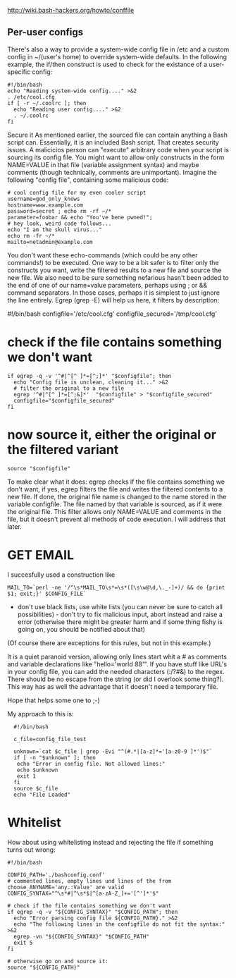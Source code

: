 http://wiki.bash-hackers.org/howto/conffile


## Per-user configs 

There's also a way to provide a system-wide config file in /etc and a custom config in ~/(user's home) to override system-wide defaults. In the following example, the if/then construct is used to check for the existance of a user-specific config:

    #!/bin/bash
    echo "Reading system-wide config...." >&2
    . /etc/cool.cfg
    if [ -r ~/.coolrc ]; then
      echo "Reading user config...." >&2
      . ~/.coolrc
    fi
    
    
Secure it
As mentioned earlier, the sourced file can contain anything a Bash script can. Essentially, it is an included Bash script. That creates security issues. A malicicios person can "execute" arbitrary code when your script is sourcing its config file. You might want to allow only constructs in the form NAME=VALUE in that file (variable assignment syntax) and maybe comments (though technically, comments are unimportant). Imagine the following "config file", containing some malicious code:

    # cool config file for my even cooler script
    username=god_only_knows
    hostname=www.example.com
    password=secret ; echo rm -rf ~/*
    parameter=foobar && echo "You've bene pwned!";
    # hey look, weird code follows...
    echo "I am the skull virus..."
    echo rm -fr ~/*
    mailto=netadmin@example.com
    
You don't want these echo-commands (which could be any other commands!) to be executed. One way to be a bit safer is to filter only the constructs you want, write the filtered results to a new file and source the new file. We also need to be sure something nefarious hasn't been added to the end of one of our name=value parameters, perhaps using ; or && command separators. In those cases, perhaps it is simplest to just ignore the line entirely. Egrep (grep -E) will help us here, it filters by description:

#!/bin/bash
    configfile='/etc/cool.cfg'
    configfile_secured='/tmp/cool.cfg'

# check if the file contains something we don't want
    if egrep -q -v '^#|^[^ ]*=[^;]*' "$configfile"; then
      echo "Config file is unclean, cleaning it..." >&2
      # filter the original to a new file
      egrep '^#|^[^ ]*=[^;&]*'  "$configfile" > "$configfile_secured"
      configfile="$configfile_secured"
    fi

# now source it, either the original or the filtered variant
    source "$configfile"
    
To make clear what it does: egrep checks if the file contains something we don't want, if yes, egrep filters the file and writes the filtered contents to a new file. If done, the original file name is changed to the name stored in the variable configfile. The file named by that variable is sourced, as if it were the original file.
This filter allows only NAME=VALUE and comments in the file, but it doesn't prevent all methods of code execution. I will address that later.


# GET EMAIL
I succesfully used a construction like

    MAIL_TO=`perl -ne '/^\s*MAIL_TO\s*=\s*([\s\w@\d,\._-]+)/ && do {print $1; exit;}' $CONFIG_FILE`
      
      
- don't use black lists, use white lists (you can never be sure to catch all possibilities) - don't try to fix malicious input, abort instead and raise a error (otherwise there might be greater harm and if some thing fishy is going on, you should be notified about that)

(Of course there are exceptions for this rules, but not in this example.)

It is a quiet paranoid version, allowing only lines start whit a # as comments and variable declarations like "hello='world 88'". If you have stuff like URL's in your config file, you can add the needed characters (:/?#&) to the regex. There should be no escape from the string (or did I overlook some thing?). This way has as well the advantage that it doesn't need a temporary file.

Hope that helps some one to ;-)

My approach to this is:      
      
      #!/bin/bash
      
      c_file=config_file_test
      
      unknown=`cat $c_file | grep -Evi "^(#.*|[a-z]*='[a-z0-9 ]*')$"`
      if [ -n "$unknown" ]; then
       echo "Error in config file. Not allowed lines:"
       echo $unknown
       exit 1
      fi
      source $c_file
      echo "File Loaded"
      
# Whitelist      
How about using whitelisting instead and rejecting the file if something turns out wrong:

    #!/bin/bash
    
    CONFIG_PATH='./bashconfig.conf'
    # commented lines, empty lines und lines of the from choose_ANYNAME='any.:Value' are valid
    CONFIG_SYNTAX="^\s*#|^\s*$|^[a-zA-Z_]+='[^']*'$"
    
    # check if the file contains something we don't want
    if egrep -q -v "${CONFIG_SYNTAX}" "$CONFIG_PATH"; then
      echo "Error parsing config file ${CONFIG_PATH}." >&2
      echo "The following lines in the configfile do not fit the syntax:" >&2
      egrep -vn "${CONFIG_SYNTAX}" "$CONFIG_PATH"
      exit 5
    fi
    
    # otherwise go on and source it:
    source "${CONFIG_PATH}"      